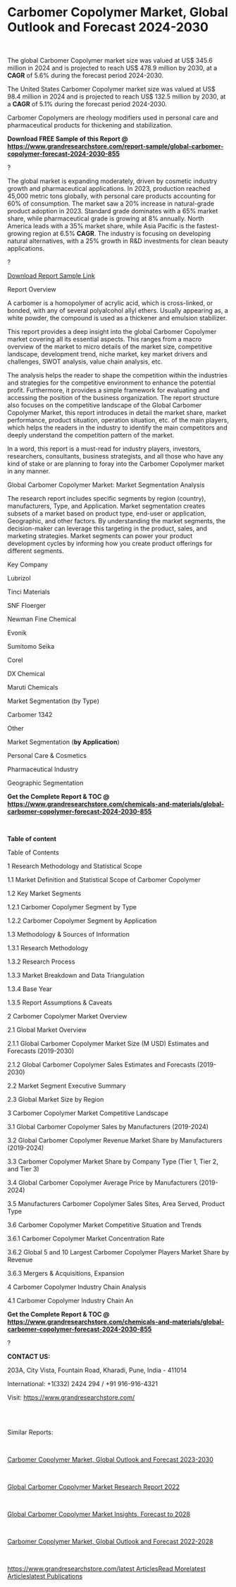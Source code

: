 <h1>Carbomer Copolymer Market, Global Outlook and Forecast 2024-2030</h1><br/><p>The global Carbomer Copolymer market size was valued at US$ 345.6 million in 2024 and is projected to reach US$ 478.9 million by 2030, at a <strong>CAGR</strong> of 5.6% during the forecast period 2024-2030.</p>
 
 
 
 <p>The United States Carbomer Copolymer market size was valued at US$ 98.4 million in 2024 and is projected to reach US$ 132.5 million by 2030, at a <strong>CAGR</strong> of 5.1% during the forecast period 2024-2030.</p>
 
 
 
 <p>Carbomer Copolymers are rheology modifiers used in personal care and pharmaceutical products for thickening and stabilization.</p>
 
 
 
 <div><b>Download FREE Sample of this Report @ <a href="https://www.grandresearchstore.com/report-sample/global-carbomer-copolymer-forecast-2024-2030-855">https://www.grandresearchstore.com/report-sample/global-carbomer-copolymer-forecast-2024-2030-855</a></b></div>
 
 
 
 <p>? </p>
 
 
 
 <p>The global market is expanding moderately, driven by cosmetic industry growth and pharmaceutical applications. In 2023, production reached 45,000 metric tons globally, with personal care products accounting for 60% of consumption. The market saw a 20% increase in natural-grade product adoption in 2023. Standard grade dominates with a 65% market share, while pharmaceutical grade is growing at 8% annually. North America leads with a 35% market share, while Asia Pacific is the fastest-growing region at 6.5% <strong>CAGR</strong>. The industry is focusing on developing natural alternatives, with a 25% growth in R&D investments for clean beauty applications.</p>
 
 
 
 <p>? </p>
 
 
 
 <p><a href="https://www.grandresearchstore.com/mr-admin/report-sample/global-carbomer-copolymer-forecast-2024-2030-855">Download Report Sample Link</a></p>
 
 
 
 <p>Report Overview</p>
 
 
 
 <p>A carbomer is a homopolymer of acrylic acid, which is cross-linked, or bonded, with any of several polyalcohol allyl ethers. Usually appearing as, a white powder, the compound is used as a thickener and emulsion stabilizer.</p>
 
 
 
 <p>This report provides a deep insight into the global Carbomer Copolymer market covering all its essential aspects. This ranges from a macro overview of the market to micro details of the market size, competitive landscape, development trend, niche market, key market drivers and challenges, SWOT analysis, value chain analysis, etc.</p>
 
 
 
 <p>The analysis helps the reader to shape the competition within the industries and strategies for the competitive environment to enhance the potential profit. Furthermore, it provides a simple framework for evaluating and accessing the position of the business organization. The report structure also focuses on the competitive landscape of the Global Carbomer Copolymer Market, this report introduces in detail the market share, market performance, product situation, operation situation, etc. of the main players, which helps the readers in the industry to identify the main competitors and deeply understand the competition pattern of the market.</p>
 
 
 
 <p>In a word, this report is a must-read for industry players, investors, researchers, consultants, business strategists, and all those who have any kind of stake or are planning to foray into the Carbomer Copolymer market in any manner.</p>
 
 
 
 <p>Global Carbomer Copolymer Market: Market Segmentation Analysis</p>
 
 
 
 <p>The research report includes specific segments by region (country), manufacturers, Type, and Application. Market segmentation creates subsets of a market based on product type, end-user or application, Geographic, and other factors. By understanding the market segments, the decision-maker can leverage this targeting in the product, sales, and marketing strategies. Market segments can power your product development cycles by informing how you create product offerings for different segments.</p>
 
 
 
 <p>Key Company</p>
 
 
 
 <p>Lubrizol</p>
 
 
 
 <p>Tinci Materials</p>
 
 
 
 <p>SNF Floerger</p>
 
 
 
 <p>Newman Fine Chemical</p>
 
 
 
 <p>Evonik</p>
 
 
 
 <p>Sumitomo Seika</p>
 
 
 
 <p>Corel</p>
 
 
 
 <p>DX Chemical</p>
 
 
 
 <p>Maruti Chemicals</p>
 
 
 
 <p>Market Segmentation (by Type)</p>
 
 
 
 <p>Carbomer 1342</p>
 
 
 
 <p>Other</p>
 
 
 
 <p>Market Segmentation (<strong>by Application</strong>)</p>
 
 
 
 <p>Personal Care & Cosmetics</p>
 
 
 
 <p>Pharmaceutical Industry</p>
 
 
 
 <p>Geographic Segmentation</p>
 
 
 
 <div><b>Get the Complete Report & TOC @ <a href="https://www.grandresearchstore.com/chemicals-and-materials/global-carbomer-copolymer-forecast-2024-2030-855">https://www.grandresearchstore.com/chemicals-and-materials/global-carbomer-copolymer-forecast-2024-2030-855</a></b></div>
 
 
 
 <p><br />
 
 <b>Table of content</b></p>
 
 
 
 <p>Table of Contents<br />
 
 1 Research Methodology and Statistical Scope<br />
 
 1.1 Market Definition and Statistical Scope of Carbomer Copolymer<br />
 
 1.2 Key Market Segments<br />
 
 1.2.1 Carbomer Copolymer Segment by Type<br />
 
 1.2.2 Carbomer Copolymer Segment by Application<br />
 
 1.3 Methodology & Sources of Information<br />
 
 1.3.1 Research Methodology<br />
 
 1.3.2 Research Process<br />
 
 1.3.3 Market Breakdown and Data Triangulation<br />
 
 1.3.4 Base Year<br />
 
 1.3.5 Report Assumptions & Caveats<br />
 
 2 Carbomer Copolymer Market Overview<br />
 
 2.1 Global Market Overview<br />
 
 2.1.1 Global Carbomer Copolymer Market Size (M USD) Estimates and Forecasts (2019-2030)<br />
 
 2.1.2 Global Carbomer Copolymer Sales Estimates and Forecasts (2019-2030)<br />
 
 2.2 Market Segment Executive Summary<br />
 
 2.3 Global Market Size by Region<br />
 
 3 Carbomer Copolymer Market Competitive Landscape<br />
 
 3.1 Global Carbomer Copolymer Sales by Manufacturers (2019-2024)<br />
 
 3.2 Global Carbomer Copolymer Revenue Market Share by Manufacturers (2019-2024)<br />
 
 3.3 Carbomer Copolymer Market Share by Company Type (Tier 1, Tier 2, and Tier 3)<br />
 
 3.4 Global Carbomer Copolymer Average Price by Manufacturers (2019-2024)<br />
 
 3.5 Manufacturers Carbomer Copolymer Sales Sites, Area Served, Product Type<br />
 
 3.6 Carbomer Copolymer Market Competitive Situation and Trends<br />
 
 3.6.1 Carbomer Copolymer Market Concentration Rate<br />
 
 3.6.2 Global 5 and 10 Largest Carbomer Copolymer Players Market Share by Revenue<br />
 
 3.6.3 Mergers & Acquisitions, Expansion<br />
 
 4 Carbomer Copolymer Industry Chain Analysis<br />
 
 4.1 Carbomer Copolymer Industry Chain An</p>
 
 
 
 <div><b>Get the Complete Report & TOC @ <a href="https://www.grandresearchstore.com/chemicals-and-materials/global-carbomer-copolymer-forecast-2024-2030-855">https://www.grandresearchstore.com/chemicals-and-materials/global-carbomer-copolymer-forecast-2024-2030-855</a></b></div>
 
 
 
 <p>? </p>
 
 
 
 <p><b>CONTACT US:</b><br />
 
 203A, City Vista, Fountain Road, Kharadi, Pune, India - 411014<br />
 
 International: +1(332) 2424 294 / +91 916-916-4321<br />
 
 Visit: <a href="https://www.grandresearchstore.com/">https://www.grandresearchstore.com/</a><br />
 
 <br />
 
 <br />
 
 Similar Reports:<br />
 
 <br />
 
 <a href="https://www.grandresearchstore.com/chemicals-and-materials/global-carbomer-copolymer-forecast-2023-2030-455">Carbomer Copolymer Market, Global Outlook and Forecast 2023-2030</a><br />
 
 <br />
 
 <a href="https://www.grandresearchstore.com/chemicals-and-materials/global-carbomer-copolymer-2022-219">Global Carbomer Copolymer Market Research Report 2022</a><br />
 
 <br />
 
 <a href="https://www.grandresearchstore.com/chemicals-and-materials/global-carbomer-copolymer-2028-616">Global Carbomer Copolymer Market Insights, Forecast to 2028</a><br />
 
 <br />
 
 <a href="https://www.grandresearchstore.com/chemicals-and-materials/global-carbomer-copolymer-forecast-2022-2028-687">Carbomer Copolymer Market, Global Outlook and Forecast 2022-2028</a><br />
 
 <br />
 
 <a href="https://gyeongbokgung.com">https://www.grandresearchstore.com/</a><a href="https://hallyeomaritime.com">latest Articles</a><a href="https://jingwansa.com">Read More</a><a href="https://nguoiviet.jp/">latest Articles</a><a href="https://www.intelmarketresearch.com/">latest Publications</a></p>